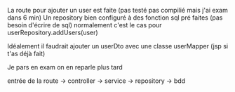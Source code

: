 La route pour ajouter un user est faite (pas testé pas compilié mais j'ai exam dans 6 min)
Un repository bien configuré à des fonction sql pré faites (pas besoin d'écrire de sql) normalement c'est le cas pour userRepository.addUsers(user)

Idéalement il faudrait ajouter un userDto avec une classe userMapper (jsp si t'as déjà fait)

Je pars en exam on en reparle plus tard

entrée de la route -> controller -> service -> repository -> bdd


